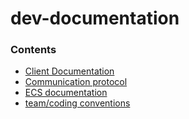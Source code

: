 # dev-documentation

### Contents

* [Client Documentation](client-documentation.md)
* [Communication protocol](comunication-protocol.md)
* [ECS documentation](ecs-documentation.md)
* [team/coding conventions](team-coding-conventions.md)
